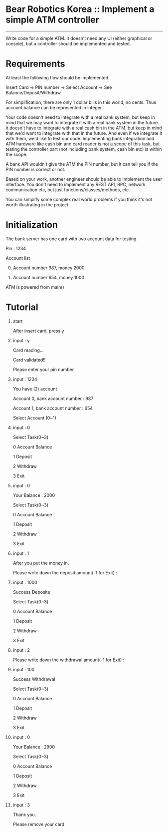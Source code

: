 # Bear Robotics Korea :: Implement a simple ATM controller

--------

Write code for a simple ATM. It doesn't need any UI (either graphical or console), but a controller should be implemented and tested.

# Requirements
At least the following flow should be implemented:

Insert Card => PIN number => Select Account => See Balance/Deposit/Withdraw



For simplification, there are only 1 dollar bills in this world, no cents. Thus account balance can be represented in integer.



Your code doesn't need to integrate with a real bank system, but keep in mind that we may want to integrate it with a real bank system in the future. It doesn't have to integrate with a real cash bin in the ATM, but keep in mind that we'd want to integrate with that in the future. And even if we integrate it with them, we'd like to test our code. Implementing bank integration and ATM hardware like cash bin and card reader is not a scope of this task, but testing the controller part (not including bank system, cash bin etc) is within the scope.



A bank API wouldn't give the ATM the PIN number, but it can tell you if the PIN number is correct or not.



Based on your work, another engineer should be able to implement the user interface. You don't need to implement any REST API, RPC, network communication etc, but just functions/classes/methods, etc.



You can simplify some complex real world problems if you think it's not worth illustrating in the project.

# Initialization

The bank server has one card with two account data for testing.

Pin : 1234

Account list

0. Account number 987, money 2000

1. Account number 654, money 1000

ATM is powered from main()

# Tutorial

1. start

	After insert card, press y

2. input : y

	Card reading...

	Card validated!!

	Please enter your pin number

3. input : 1234

	You have (2) account

	Account 0, bank account number : 987

	Account 1, bank account number : 654

	Select Account (0~1)

4. input : 0

	Select Task(0~3)

	0 Account Balance

	1 Deposit

	2 Withdraw

	3 Exit

5. input : 0

	Your Balance : 2000


	Select Task(0~3)

	0 Account Balance

	1 Deposit

	2 Withdraw
	
	3 Exit

6. input : 1

	After you put the money in,

	Please write down the deposit amount(-1 for Exit) :

7. input : 1000

	Success Deposite

	Select Task(0~3)

	0 Account Balance

	1 Deposit

	2 Withdraw
	
	3 Exit

8. input : 2

	Please write down the withdrawal amount(-1 for Exit) :

9. input : 100

	Success Withdrawal

	Select Task(0~3)

	0 Account Balance

	1 Deposit

	2 Withdraw
	
	3 Exit

10. input : 0

	Your Balance : 2900


	Select Task(0~3)

	0 Account Balance

	1 Deposit

	2 Withdraw
	
	3 Exit


11. input : 3

	Thank you.

	Please remove your card
